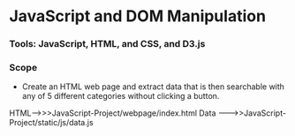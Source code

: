 # JavaScript and DOM Manipulation

### Tools: JavaScript, HTML, and CSS, and D3.js 

### Scope
* Create an HTML web page and extract data that is then searchable with any of 5 different categories without clicking a button. 


HTML-->>>JavaScript-Project/webpage/index.html
Data --->>JavaScript-Project/static/js/data.js 
 

